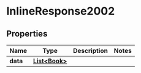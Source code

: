 

# InlineResponse2002


## Properties

Name | Type | Description | Notes
------------ | ------------- | ------------- | -------------
**data** | [**List&lt;Book&gt;**](Book.md) |  | 



